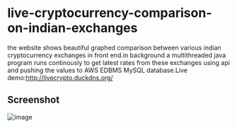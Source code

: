 # live-cryptocurrency-comparison-on-indian-exchanges
the website shows beautiful graphed comparison between various indian cryptocurrency exchanges in front end.in background a multithreaded java program runs continously to get latest rates from these exchanges using api and pushing the values to AWS EDBMS MySQL database.Live demo:http://livecrypto.duckdns.org/

Screenshot
------
![image](https://user-images.githubusercontent.com/18421306/49337059-32274700-f633-11e8-8a85-9cc603488887.PNG)
